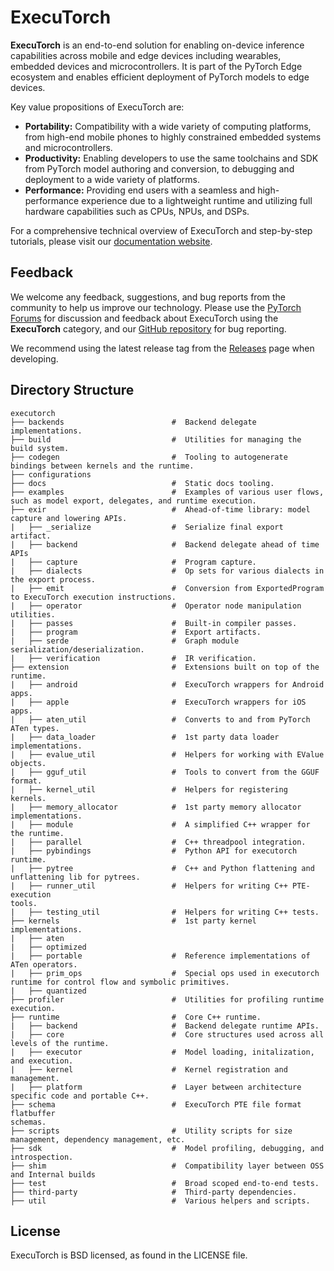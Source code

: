 # ExecuTorch

**ExecuTorch** is an end-to-end solution for enabling on-device inference
capabilities across mobile and edge devices including wearables, embedded
devices and microcontrollers. It is part of the PyTorch Edge ecosystem and
enables efficient deployment of PyTorch models to edge devices.

Key value propositions of ExecuTorch are:

- **Portability:** Compatibility with a wide variety of computing platforms,
  from high-end mobile phones to highly constrained embedded systems and
  microcontrollers.
- **Productivity:** Enabling developers to use the same toolchains and SDK from
  PyTorch model authoring and conversion, to debugging and deployment to a wide
  variety of platforms.
- **Performance:** Providing end users with a seamless and high-performance
  experience due to a lightweight runtime and utilizing full hardware
  capabilities such as CPUs, NPUs, and DSPs.

For a comprehensive technical overview of ExecuTorch and step-by-step tutorials,
please visit our [documentation website](https://pytorch.org/executorch).

## Feedback

We welcome any feedback, suggestions, and bug reports from the community to help
us improve our technology. Please use the [PyTorch
Forums](https://discuss.pytorch.org/c/executorch) for discussion and feedback
about ExecuTorch using the **ExecuTorch** category, and our [GitHub
repository](https://github.com/pytorch/executorch/issues) for bug reporting.

We recommend using the latest release tag from the
[Releases](https://github.com/pytorch/executorch/releases) page when developing.

## Directory Structure

```
executorch
├── backends                        #  Backend delegate implementations.
├── build                           #  Utilities for managing the build system.
├── codegen                         #  Tooling to autogenerate bindings between kernels and the runtime.
├── configurations
├── docs                            #  Static docs tooling.
├── examples                        #  Examples of various user flows, such as model export, delegates, and runtime execution.
├── exir                            #  Ahead-of-time library: model capture and lowering APIs.
|   ├── _serialize                  #  Serialize final export artifact.
|   ├── backend                     #  Backend delegate ahead of time APIs
|   ├── capture                     #  Program capture.
|   ├── dialects                    #  Op sets for various dialects in the export process.
|   ├── emit                        #  Conversion from ExportedProgram to ExecuTorch execution instructions.
|   ├── operator                    #  Operator node manipulation utilities.
|   ├── passes                      #  Built-in compiler passes.
|   ├── program                     #  Export artifacts.
|   ├── serde                       #  Graph module
serialization/deserialization.
|   ├── verification                #  IR verification.
├── extension                       #  Extensions built on top of the runtime.
|   ├── android                     #  ExecuTorch wrappers for Android apps.
|   ├── apple                       #  ExecuTorch wrappers for iOS apps.
|   ├── aten_util                   #  Converts to and from PyTorch ATen types.
|   ├── data_loader                 #  1st party data loader implementations.
|   ├── evalue_util                 #  Helpers for working with EValue objects.
|   ├── gguf_util                   #  Tools to convert from the GGUF format.
|   ├── kernel_util                 #  Helpers for registering kernels.
|   ├── memory_allocator            #  1st party memory allocator implementations.
|   ├── module                      #  A simplified C++ wrapper for the runtime.
|   ├── parallel                    #  C++ threadpool integration.
|   ├── pybindings                  #  Python API for executorch runtime.
|   ├── pytree                      #  C++ and Python flattening and unflattening lib for pytrees.
|   ├── runner_util                 #  Helpers for writing C++ PTE-execution
tools.
|   ├── testing_util                #  Helpers for writing C++ tests.
├── kernels                         #  1st party kernel implementations.
|   ├── aten
|   ├── optimized
|   ├── portable                    #  Reference implementations of ATen operators.
|   ├── prim_ops                    #  Special ops used in executorch runtime for control flow and symbolic primitives.
|   ├── quantized
├── profiler                        #  Utilities for profiling runtime execution.
├── runtime                         #  Core C++ runtime.
|   ├── backend                     #  Backend delegate runtime APIs.
|   ├── core                        #  Core structures used across all levels of the runtime.
|   ├── executor                    #  Model loading, initalization, and execution.
|   ├── kernel                      #  Kernel registration and management.
|   ├── platform                    #  Layer between architecture specific code and portable C++.
├── schema                          #  ExecuTorch PTE file format flatbuffer
schemas.
├── scripts                         #  Utility scripts for size management, dependency management, etc.
├── sdk                             #  Model profiling, debugging, and introspection.
├── shim                            #  Compatibility layer between OSS and Internal builds
├── test                            #  Broad scoped end-to-end tests.
├── third-party                     #  Third-party dependencies.
├── util                            #  Various helpers and scripts.
```

## License
ExecuTorch is BSD licensed, as found in the LICENSE file.
